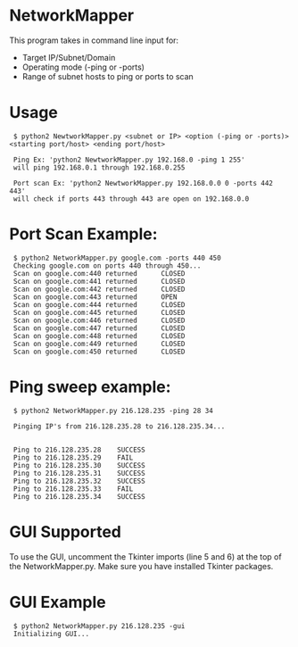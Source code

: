 # NetworkMapper
This program takes in command line input for:
- Target IP/Subnet/Domain
- Operating mode (-ping or -ports)
- Range of subnet hosts to ping or ports to scan

# Usage
     $ python2 NewtworkMapper.py <subnet or IP> <option (-ping or -ports)> <starting port/host> <ending port/host>

     Ping Ex: 'python2 NewtworkMapper.py 192.168.0 -ping 1 255'
     will ping 192.168.0.1 through 192.168.0.255

     Port scan Ex: 'python2 NewtworkMapper.py 192.168.0.0 0 -ports 442 443'
     will check if ports 443 through 443 are open on 192.168.0.0


# Port Scan Example:

     $ python2 NetworkMapper.py google.com -ports 440 450
     Checking google.com on ports 440 through 450...
     Scan on google.com:440 returned      CLOSED
     Scan on google.com:441 returned      CLOSED  
     Scan on google.com:442 returned      CLOSED
     Scan on google.com:443 returned      OPEN
     Scan on google.com:444 returned      CLOSED
     Scan on google.com:445 returned      CLOSED
     Scan on google.com:446 returned      CLOSED
     Scan on google.com:447 returned      CLOSED
     Scan on google.com:448 returned      CLOSED
     Scan on google.com:449 returned      CLOSED
     Scan on google.com:450 returned      CLOSED



# Ping sweep example: 

     $ python2 NetworkMapper.py 216.128.235 -ping 28 34

     Pinging IP's from 216.128.235.28 to 216.128.235.34...


     Ping to 216.128.235.28    SUCCESS
     Ping to 216.128.235.29    FAIL
     Ping to 216.128.235.30    SUCCESS
     Ping to 216.128.235.31    SUCCESS
     Ping to 216.128.235.32    SUCCESS
     Ping to 216.128.235.33    FAIL
     Ping to 216.128.235.34    SUCCESS

# GUI Supported
To use the GUI, uncomment the Tkinter imports (line 5 and 6) at the top of the NetworkMapper.py. Make sure you have installed Tkinter packages.

# GUI Example
     $ python2 NetworkMapper.py 216.128.235 -gui
     Initializing GUI...



